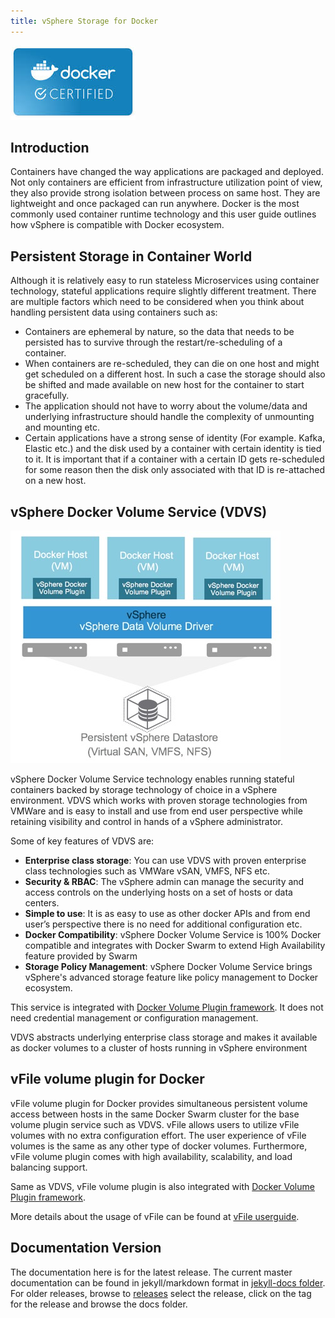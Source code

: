 ```yaml
---
title: vSphere Storage for Docker
---
```

![Image](images/docker-cert.jpeg)

## Introduction

Containers have changed the way applications are packaged and deployed. Not only containers are efficient from infrastructure utilization point of view, they also provide strong isolation between process on same host. They are lightweight and once packaged can run anywhere. Docker is the most commonly used container runtime technology and this user guide outlines how vSphere is compatible with Docker ecosystem.

## Persistent Storage in Container World

Although it is relatively easy to run stateless Microservices using container technology, stateful applications require slightly different treatment. There are multiple factors which need to be considered when you think about handling persistent data using containers such as:

* Containers are ephemeral by nature, so the data that needs to be persisted has to survive through the restart/re-scheduling of a container.
* When containers are re-scheduled, they can die on one host and might get scheduled on a different host. In such a case the storage should also be shifted and made available on new host for the container to start gracefully.
* The application should not have to worry about the volume/data and underlying infrastructure should handle the complexity of unmounting and mounting etc.
* Certain applications have a strong sense of identity (For example. Kafka, Elastic etc.) and the disk used by a container with certain identity is tied to it. It is important that if a container with a certain ID gets re-scheduled for some reason then the disk only associated with that ID is re-attached on a new host.

## vSphere Docker Volume Service (VDVS)

![Image](images/vSphereDatastore.jpg)

vSphere Docker Volume Service technology enables running stateful containers backed by storage technology of choice in a vSphere environment. VDVS which works with proven storage technologies from VMWare and is easy to install and use from end user perspective while retaining visibility and control in hands of a vSphere administrator.

Some of key features of VDVS are:

* **Enterprise class storage**: You can use VDVS with proven enterprise class technologies such as VMWare vSAN, VMFS, NFS etc.
* **Security & RBAC**: The vSphere admin can manage the security and access controls on the underlying hosts on a set of hosts or data centers.
* **Simple to use**: It is as easy to use as other docker APIs and from end user’s perspective there is no need for additional configuration etc.
* **Docker Compatibility**: vSphere Docker Volume Service is 100% Docker compatible and integrates with Docker Swarm to extend High Availability feature provided by Swarm
* **Storage Policy Management**: vSphere Docker Volume Service brings vSphere's advanced storage feature like policy management to Docker ecosystem.

This service is integrated with [Docker Volume Plugin framework](https://docs.docker.com/engine/extend/plugins_volume/). It does not need credential management or configuration management.

VDVS abstracts underlying enterprise class storage and makes it available as docker volumes to a cluster of hosts running in vSphere environment

## vFile volume plugin for Docker

vFile volume plugin for Docker provides simultaneous persistent volume access between hosts in the same Docker Swarm cluster for the base volume plugin service such as VDVS.
vFile allows users to utilize vFile volumes with no extra configuration effort. The user experience of vFile volumes is the same as any other type of docker volumes.
Furthermore, vFile volume plugin comes with high availability, scalability, and load balancing support.

Same as VDVS, vFile volume plugin is also integrated with [Docker Volume Plugin framework](https://docs.docker.com/engine/extend/plugins_volume/).

More details about the usage of vFile can be found at [vFile userguide](http://vmware.github.io/docker-volume-vsphere/documentation/vfile-plugin.html).

## Documentation Version

The documentation here is for the latest release. The current master documentation can be found in jekyll/markdown format in [jekyll-docs folder](https://github.com/vmware/docker-volume-vsphere/tree/gh-pages/jekyll-docs). For older releases, browse to [releases](https://github.com/vmware/docker-volume-vsphere/releases) select the release, click on the tag for the release and browse the docs folder.
